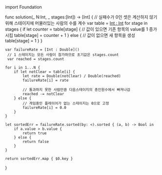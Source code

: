 import Foundation

func solution(_ N:Int, _ stages:[Int]) -> [Int] {
      // 실패수가 0인 셋은 계산하지 않기 위해 스테이지에 머물러있는 사람의 수를 계수
    var table = [Int : Int]()
    for stage in stages {
        if let counter = table[stage] {
            // 값이 있으면 기존 항목의 value를 1 증가시킴
            table[stage] = counter + 1
        } else {
            // 값이 없으면 새 항목을 생성
            table[stage] = 1
        }
    }
    
    var failureRate = [Int : Double]()
     // 1 스테이지는 모든 사람이 참가하므로 초기값은 stages.count
     var reached = stages.count
    
    for i in 1...N {
        if let notClear = table[i] {
            let rate = Double(notClear) / Double(reached)
            failureRate[i] = rate

            // 통과하지 못한 사람만큼 다음스테이지의 총인원수에서 빠져나감
            reached -= notClear
        } else {
            // 게임중인 플레이어가 없는 스테이지는 0으로 고정
            failureRate[i] = 0.0
        }
    }
    
    let sortedErr = failureRate.sorted(by: <).sorted { (a, b) -> Bool in
        if a.value > b.value {
            return true
        } else {
            return false
        }
    }

    return sortedErr.map { $0.key }
}
